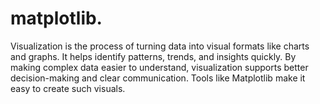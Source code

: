 # matplotlib.
Visualization is the process of turning data into visual formats like charts and graphs. It helps identify patterns, trends, and insights quickly. By making complex data easier to understand, visualization supports better decision-making and clear communication. Tools like Matplotlib make it easy to create such visuals.
